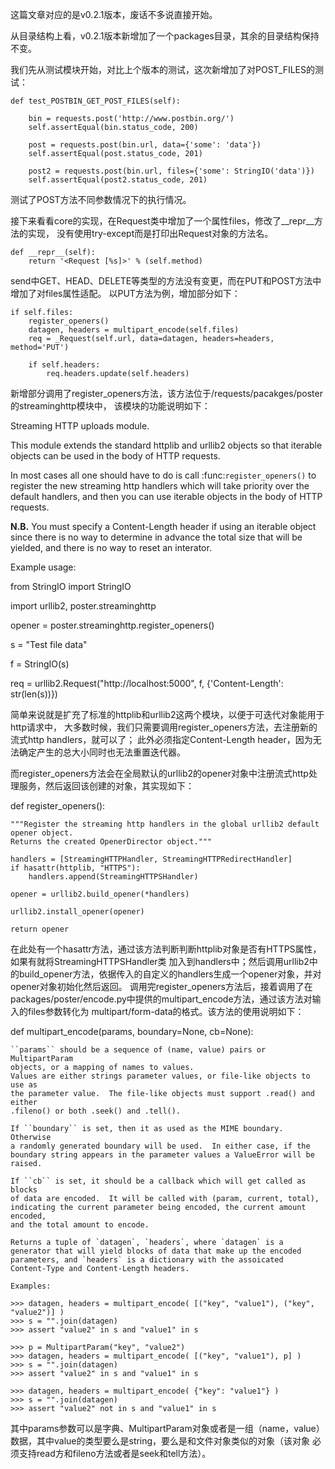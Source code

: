 这篇文章对应的是v0.2.1版本，废话不多说直接开始。

从目录结构上看，v0.2.1版本新增加了一个packages目录，其余的目录结构保持不变。


我们先从测试模块开始，对比上个版本的测试，这次新增加了对POST_FILES的测试：

	def test_POSTBIN_GET_POST_FILES(self):

		bin = requests.post('http://www.postbin.org/')
		self.assertEqual(bin.status_code, 200)

		post = requests.post(bin.url, data={'some': 'data'})
		self.assertEqual(post.status_code, 201)

		post2 = requests.post(bin.url, files={'some': StringIO('data')})
		self.assertEqual(post2.status_code, 201)

测试了POST方法不同参数情况下的执行情况。

接下来看看core的实现，在Request类中增加了一个属性files，修改了__repr__方法的实现，
没有使用try-except而是打印出Request对象的方法名。

	def __repr__(self):
		return '<Request [%s]>' % (self.method)

send中GET、HEAD、DELETE等类型的方法没有变更，而在PUT和POST方法中增加了对files属性适配。
以PUT方法为例，增加部分如下：

    if self.files:
        register_openers()
        datagen, headers = multipart_encode(self.files)
        req = _Request(self.url, data=datagen, headers=headers, method='PUT')
        
        if self.headers:
            req.headers.update(self.headers)

新增部分调用了register_openers方法，该方法位于/requests/pacakges/poster的streaminghttp模块中，
该模块的功能说明如下：

Streaming HTTP uploads module.

This module extends the standard httplib and urllib2 objects so that
iterable objects can be used in the body of HTTP requests.

In most cases all one should have to do is call :func:`register_openers()`
to register the new streaming http handlers which will take priority over
the default handlers, and then you can use iterable objects in the body
of HTTP requests.

**N.B.** You must specify a Content-Length header if using an iterable object
since there is no way to determine in advance the total size that will be
yielded, and there is no way to reset an interator.

Example usage:

from StringIO import StringIO

import urllib2, poster.streaminghttp

opener = poster.streaminghttp.register_openers()

s = "Test file data"

f = StringIO(s)

req = urllib2.Request("http://localhost:5000", f,
                       {'Content-Length': str(len(s))})

简单来说就是扩充了标准的httplib和urllib2这两个模块，以便于可迭代对象能用于http请求中，
大多数时候，我们只需要调用register_openers方法，去注册新的流式http handlers，就可以了；
此外必须指定Content-Length header，因为无法确定产生的总大小同时也无法重置迭代器。

而register_openers方法会在全局默认的urllib2的opener对象中注册流式http处理服务，然后返回该创建的对象，其实现如下：

def register_openers():

    """Register the streaming http handlers in the global urllib2 default
    opener object.
    Returns the created OpenerDirector object."""

    handlers = [StreamingHTTPHandler, StreamingHTTPRedirectHandler]
    if hasattr(httplib, "HTTPS"):
        handlers.append(StreamingHTTPSHandler)

    opener = urllib2.build_opener(*handlers)

    urllib2.install_opener(opener)

    return opener

在此处有一个hasattr方法，通过该方法判断判断httplib对象是否有HTTPS属性，如果有就将StreamingHTTPSHandler类
加入到handlers中；然后调用urllib2中的build_opener方法，依据传入的自定义的handlers生成一个opener对象，并对opener对象初始化然后返回。
调用完register_openers方法后，接着调用了在packages/poster/encode.py中提供的multipart_encode方法，通过该方法对输入的files参数转化为
multipart/form-data的格式。该方法的使用说明如下：

def multipart_encode(params, boundary=None, cb=None):

    ``params`` should be a sequence of (name, value) pairs or MultipartParam
    objects, or a mapping of names to values.
    Values are either strings parameter values, or file-like objects to use as
    the parameter value.  The file-like objects must support .read() and either
    .fileno() or both .seek() and .tell().

    If ``boundary`` is set, then it as used as the MIME boundary.  Otherwise
    a randomly generated boundary will be used.  In either case, if the
    boundary string appears in the parameter values a ValueError will be
    raised.

    If ``cb`` is set, it should be a callback which will get called as blocks
    of data are encoded.  It will be called with (param, current, total),
    indicating the current parameter being encoded, the current amount encoded,
    and the total amount to encode.

    Returns a tuple of `datagen`, `headers`, where `datagen` is a
    generator that will yield blocks of data that make up the encoded
    parameters, and `headers` is a dictionary with the assoicated
    Content-Type and Content-Length headers.

    Examples:

    >>> datagen, headers = multipart_encode( [("key", "value1"), ("key", "value2")] )
    >>> s = "".join(datagen)
    >>> assert "value2" in s and "value1" in s

    >>> p = MultipartParam("key", "value2")
    >>> datagen, headers = multipart_encode( [("key", "value1"), p] )
    >>> s = "".join(datagen)
    >>> assert "value2" in s and "value1" in s

    >>> datagen, headers = multipart_encode( {"key": "value1"} )
    >>> s = "".join(datagen)
    >>> assert "value2" not in s and "value1" in s

其中params参数可以是字典、MultipartParam对象或者是一组（name，value）数据，其中value的类型要么是string，要么是和文件对象类似的对象（该对象
必须支持read方和fileno方法或者是seek和tell方法）。
